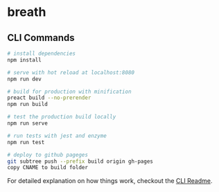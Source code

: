 # breath

## CLI Commands

``` bash
# install dependencies
npm install

# serve with hot reload at localhost:8080
npm run dev

# build for production with minification
preact build --no-prerender
npm run build

# test the production build locally
npm run serve

# run tests with jest and enzyme
npm run test

# deploy to github pageges
git subtree push --prefix build origin gh-pages
copy CNAME to build folder

```

For detailed explanation on how things work, checkout the [CLI Readme](https://github.com/developit/preact-cli/blob/master/README.md).
